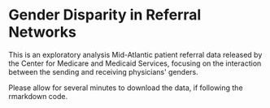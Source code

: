# Gender Disparity in Referral Networks

This is an exploratory analysis Mid-Atlantic patient referral data released by the Center for Medicare and Medicaid Services, focusing on the interaction between the sending and receiving physicians' genders.

Please allow for several minutes to download the data, if following the rmarkdown code.